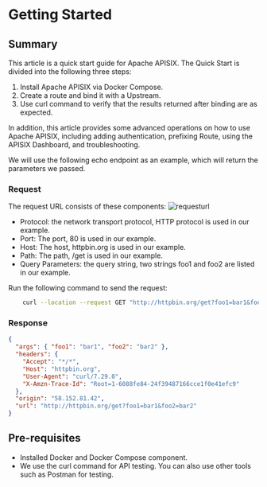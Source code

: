 # Getting Started

## Summary

This article is a quick start guide for Apache APISIX. The Quick Start is divided into the following three steps:

1. Install Apache APISIX via Docker Compose.
2. Create a route and bind it with a Upstream.
3. Use curl command to verify that the results returned after binding are as expected.

In addition, this article provides some advanced operations on how to use Apache APISIX, including adding authentication, prefixing Route, using the APISIX Dashboard, and troubleshooting.

We will use the following echo endpoint as an example, which will return the parameters we passed.

### Request

The request URL consists of these components:
![requesturl](https://cdn.jsdelivr.net/gh/apache/apisix@release/2.11/docs/assets/images/requesturl.jpg)

- Protocol: the network transport protocol, HTTP protocol is used in our example.
- Port: The port, 80 is used in our example.
- Host: The host, httpbin.org is used in our example.
- Path: The path, /get is used in our example.
- Query Parameters: the query string, two strings foo1 and foo2 are listed in our example.

Run the following command to send the request:

```bash
    curl --location --request GET "http://httpbin.org/get?foo1=bar1&foo2=bar2"
```

### Response

```json
{
  "args": { "foo1": "bar1", "foo2": "bar2" },
  "headers": {
    "Accept": "*/*",
    "Host": "httpbin.org",
    "User-Agent": "curl/7.29.0",
    "X-Amzn-Trace-Id": "Root=1-6088fe84-24f39487166cce1f0e41efc9"
  },
  "origin": "58.152.81.42",
  "url": "http://httpbin.org/get?foo1=bar1&foo2=bar2"
}
```

## Pre-requisites

* Installed Docker and Docker Compose component.
* We use the curl command for API testing. You can also use other tools such as Postman for testing.
